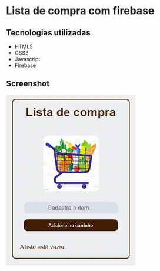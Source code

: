 # Lista de compra com firebase

## Tecnologias utilizadas

<ul>
  <li>HTML5</li>
  <li>CSS3</li>
  <li>Javascript</li>
  <li>Firebase</li>
</ul>

## Screenshot

<img src="Video_1691778480.gif">

